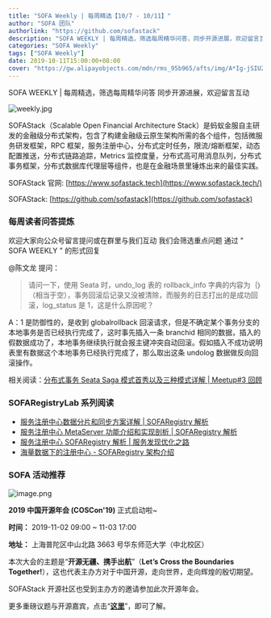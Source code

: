 ```yaml
---
title: "SOFA Weekly | 每周精选【10/7 - 10/11】"
author: "SOFA 团队"
authorlink: "https://github.com/sofastack"
description: "SOFA WEEKLY | 每周精选，筛选每周精华问答，同步开源进展，欢迎留言互动。"
categories: "SOFA Weekly"
tags: ["SOFA Weekly"]
date: 2019-10-11T15:00:00+08:00
cover: "https://gw.alipayobjects.com/mdn/rms_95b965/afts/img/A*Ig-jSIUZWx0AAAAAAAAAAAAAARQnAQ"
---
```


SOFA WEEKLY | 每周精选，筛选每周精华问答
同步开源进展，欢迎留言互动

![weekly.jpg](https://gw.alipayobjects.com/mdn/rms_95b965/afts/img/A*ARgKS6SuU7YAAAAAAAAAAAAAARQnAQ)

SOFAStack（Scalable Open Financial Architecture Stack）是蚂蚁金服自主研发的金融级分布式架构，包含了构建金融级云原生架构所需的各个组件，包括微服务研发框架，RPC 框架，服务注册中心，分布式定时任务，限流/熔断框架，动态配置推送，分布式链路追踪，Metrics 监控度量，分布式高可用消息队列，分布式事务框架，分布式数据库代理层等组件，也是在金融场景里锤炼出来的最佳实践。

SOFAStack 官网: [https://www.sofastack.tech](https://www.sofastack.tech/)

SOFAStack: [https://github.com/sofastack](https://github.com/sofastack)

### 每周读者问答提炼

欢迎大家向公众号留言提问或在群里与我们互动
我们会筛选重点问题
通过 " SOFA WEEKLY " 的形式回复

@陈文龙 提问：

> 请问一下，使用 Seata 时，undo_log 表的 rollback_info 字典的内容为｛｝（相当于空），事务回滚后记录又没被清除，而服务的日志打出的是成功回滚，log_status 是 1，这是什么原因呢？

A：1 是防御性的，是收到 globalrollback 回滚请求，但是不确定某个事务分支的本地事务是否已经执行完成了，这时事先插入一条 branchid 相同的数据，插入的假数据成功了，本地事务继续执行就会报主键冲突自动回滚。假如插入不成功说明表里有数据这个本地事务已经执行完成了，那么取出这条 undolog 数据做反向回滚操作。

相关阅读：[分布式事务 Seata Saga 模式首秀以及三种模式详解 | Meetup#3 回顾](/blog/sofa-meetup-3-seata-retrospect/)

### SOFARegistryLab 系列阅读

- [服务注册中心数据分片和同步方案详解 | SOFARegistry 解析](/blog/sofa-registry-data-fragmentation-synchronization-scheme/)
- [服务注册中心 MetaServer 功能介绍和实现剖析 | SOFARegistry 解析](/blog/sofa-registry-metaserver-function-introduction/)
- [服务注册中心 SOFARegistry 解析 | 服务发现优化之路](/blog/sofa-registry-service-discovery-optimization/)
- [海量数据下的注册中心 - SOFARegistry 架构介绍](/blog/sofa-registry-introduction/)

### SOFA 活动推荐

![image.png](https://cdn.nlark.com/yuque/0/2019/png/226702/1570777281065-62b951e9-f720-425c-9612-66405f2257a6.png)

**2019 中国开源年会 (COSCon'19)** 正式启动啦~

**时间：** 2019-11-02 09:00 ~ 11-03 17:00

**地址：** 上海普陀区中山北路 3663 号华东师范大学（中北校区）

本次大会的主题是“**开源无疆、携手出航**”（**Let’s Cross the Boundaries Together!**），这也代表主办方对于中国开源，走向世界，走向辉煌的殷切期望。

SOFAStack 开源社区也受到主办方的邀请参加此次开源年会。

更多重磅议题与开源嘉宾，点击“[**这里**](https://www.bagevent.com/event/5744455?from=groupmessage&isappinstalled=0)”，即可了解。
